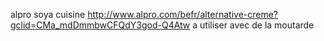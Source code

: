 alpro soya cuisine
http://www.alpro.com/befr/alternative-creme?gclid=CMa_mdDmmbwCFQdY3god-Q4Atw
a utiliser avec de la moutarde 